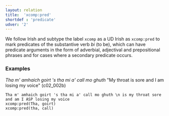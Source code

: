 ```yaml
---
layout: relation
title:  'xcomp:pred'
shortdef : 'predicate'
udver: '2'
---
```


We follow Irish and subtype the label `xcomp` as a UD Irish as `xcomp:pred` to mark predicates of the substantive verb _bi_ (to be), which can have predicate arguments in the form of adverbial, adjectival and prepositional phrases and for cases where a secondary predicate occurs.

### Examples

_Tha m' amhaich goirt 's tha mi a' call mo ghuth_ "My throat is sore and I am losing my voice" (c02\_002b)

~~~ sdparse
Tha m' amhaich goirt 's tha mi a' call mo ghuth \n is my throat sore and am I ASP losing my voice
xcomp:pred(Tha, goirt)
xcomp:pred(tha, call)
~~~
<!-- Interlanguage links updated So kvě 14 19:04:18 CEST 2022 -->
